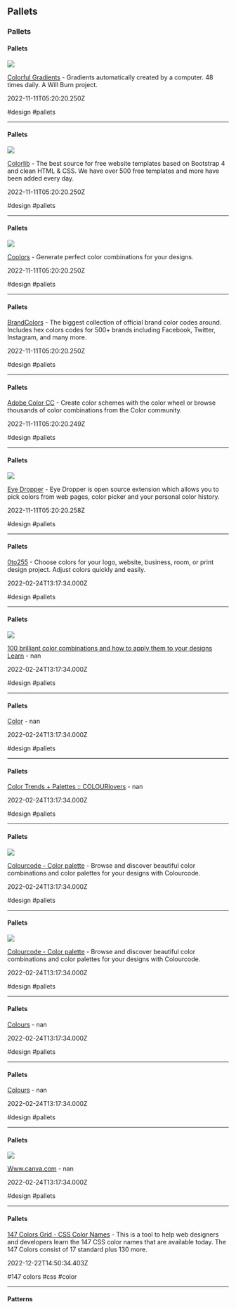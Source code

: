 ## Pallets
### Pallets

#### Pallets

![](https://64.media.tumblr.com/avatar_2e2da35efc54_128.pnj)

[Colorful Gradients](https://colorfulgradients.tumblr.com) - Gradients automatically created by a computer. 48 times daily. A Will Burn project.

2022-11-11T05:20:20.250Z

#design #pallets

---

#### Pallets

![](https://colorlib.com/wp-content/uploads/sites/2/best-website-templates-1.jpg)

[Colorlib](https://colorlib.com/wp/templates) - The best source for free website templates based on Bootstrap 4 and clean HTML & CSS. We have over 500 free templates and more have been added every day.

2022-11-11T05:20:20.250Z

#design #pallets

---

#### Pallets

![](https://coolors.co/assets/img/og_image.png)

[Coolors](https://coolors.co) - Generate perfect color combinations for your designs.

2022-11-11T05:20:20.250Z

#design #pallets

---

#### Pallets

[BrandColors](https://brandcolors.net) - The biggest collection of official brand color codes around. Includes hex colors codes for 500+ brands including Facebook, Twitter, Instagram, and many more.

2022-11-11T05:20:20.250Z

#design #pallets

---

#### Pallets

[Adobe Color CC](https://color.adobe.com/pl/create/color-wheel) - Create color schemes with the color wheel or browse thousands of color combinations from the Color community.

2022-11-11T05:20:20.249Z

#design #pallets

---

#### Pallets

![](https://lh3.googleusercontent.com/JHgGb5sWzuZecolMRmsJluBhKZFQ1FrO9YXgcHkqRb9hy-73rOJh-smwk3oHVJDxCf0BdoYFJAPbGd_d-_i3cLugsw=w128-h128-e365-rj-sc0x00ffffff)

[Eye Dropper](https://chrome.google.com/webstore/detail/eye-dropper/hmdcmlfkchdmnmnmheododdhjedfccka?hl=en) - Eye Dropper is open source extension which allows you to pick colors from web pages, color picker and your personal color history.

2022-11-11T05:20:20.258Z

#design #pallets

---

#### Pallets

[0to255](https://www.0to255.com) - Choose colors for your logo, website, business, room, or print design project. Adjust colors quickly and easily.

2022-02-24T13:17:34.000Z

#design #pallets

---

#### Pallets

![](https://learn.canva.com/wp-content/uploads/2018/07/100-brilliant-color-combinations-and-how-to-apply-them-to-your-designs-02.png)

[100 brilliant color combinations and how to apply them to your designs Learn](https://www.canva.com/learn/100-color-combinations) - nan

2022-02-24T13:17:34.000Z

#design #pallets

---

#### Pallets

[Color](https://color.adobe.com/pt/create) - nan

2022-02-24T13:17:34.000Z

#design #pallets

---

#### Pallets

[Color Trends + Palettes :: COLOURlovers](https://www.colourlovers.com) - nan

2022-02-24T13:17:34.000Z

#design #pallets

---

#### Pallets

![](https://www.toptal.com/designers/colourcode//assets/images/opengraph.png)

[Colourcode - Color palette](https://colourco.de) - Browse and discover beautiful color combinations and color palettes for your designs with Colourcode.

2022-02-24T13:17:34.000Z

#design #pallets

---

#### Pallets

![](https://www.toptal.com/designers/colourcode//assets/images/opengraph.png)

[Colourcode - Color palette](https://www.toptal.com/designers/colourcode) - Browse and discover beautiful color combinations and color palettes for your designs with Colourcode.

2022-02-24T13:17:34.000Z

#design #pallets

---

#### Pallets

[Colours](https://webcolourdata.com) - nan

2022-02-24T13:17:34.000Z

#design #pallets

---

#### Pallets

[Colours](https://ww12.webcolourdata.com) - nan

2022-02-24T13:17:34.000Z

#design #pallets

---

#### Pallets

![](https://static-cse.canva.com/_next/static/assets/wiki-social-combo-fb_w1200xh628_eb630e9beeb96f28014ded4940b3055017affb840e3e641d0fcc9f97d3d3660b.png)

[Www.canva.com](https://www.canva.com/colors/color-palettes) - nan

2022-02-24T13:17:34.000Z

#design #pallets

---

#### Pallets

[147 Colors Grid - CSS Color Names](https://147colors.com) - This is a tool to help web designers and developers learn the 147 CSS color names that are available today. The 147 Colors consist of 17 standard plus 130 more.

2022-12-22T14:50:34.403Z

#147 colors #css #color

---

#### Patterns
